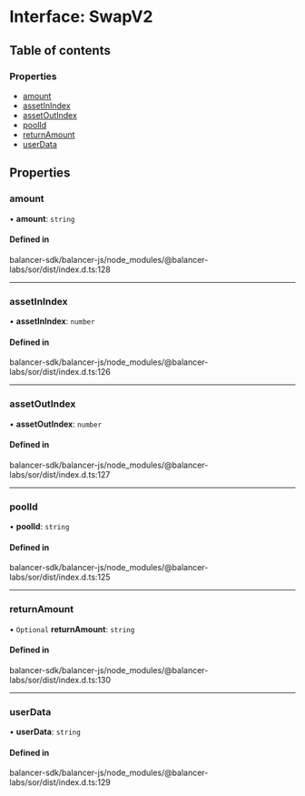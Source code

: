 # Interface: SwapV2

## Table of contents

### Properties

- [amount](SwapV2.md#amount)
- [assetInIndex](SwapV2.md#assetinindex)
- [assetOutIndex](SwapV2.md#assetoutindex)
- [poolId](SwapV2.md#poolid)
- [returnAmount](SwapV2.md#returnamount)
- [userData](SwapV2.md#userdata)

## Properties

### amount

• **amount**: `string`

#### Defined in

balancer-sdk/balancer-js/node_modules/@balancer-labs/sor/dist/index.d.ts:128

___

### assetInIndex

• **assetInIndex**: `number`

#### Defined in

balancer-sdk/balancer-js/node_modules/@balancer-labs/sor/dist/index.d.ts:126

___

### assetOutIndex

• **assetOutIndex**: `number`

#### Defined in

balancer-sdk/balancer-js/node_modules/@balancer-labs/sor/dist/index.d.ts:127

___

### poolId

• **poolId**: `string`

#### Defined in

balancer-sdk/balancer-js/node_modules/@balancer-labs/sor/dist/index.d.ts:125

___

### returnAmount

• `Optional` **returnAmount**: `string`

#### Defined in

balancer-sdk/balancer-js/node_modules/@balancer-labs/sor/dist/index.d.ts:130

___

### userData

• **userData**: `string`

#### Defined in

balancer-sdk/balancer-js/node_modules/@balancer-labs/sor/dist/index.d.ts:129
